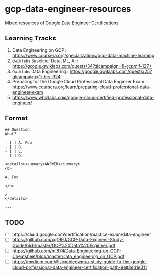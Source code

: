 # gcp-data-engineer-resources
Mixed resources of Google Data Engineer Certifications

## Learning Tracks
1. Data Engineering on GCP : https://www.coursera.org/specializations/gcp-data-machine-learning
1. `Qwiklabs` Baseline: Data, ML, AI : https://google.qwiklabs.com/quests/34?qlcampaign=1i-gcpmlf-127+
1. `Qwiklabs` Data Engineering : https://google.qwiklabs.com/quests/25?qlcampaign=1i-brs-924
1. Preparing for the Google Cloud Professional Data Engineer Exam : https://www.coursera.org/learn/preparing-cloud-professional-data-engineer-exam
1. https://www.whizlabs.com/google-cloud-certified-professional-data-engineer/

## Format
```
## Question 
What?

- [ ] A. Foo
- [ ] B. 
- [ ] C. 
- [ ] D. 

<details><summary>ANSWER</summary>
<b>

A. Foo

</b>

> 
</details>

---
```
## TODO
- [ ] https://cloud.google.com/certification/practice-exam/data-engineer
- [ ] https://github.com/xg1990/GCP-Data-Engineer-Study-Guide/blob/master/GCP%20Data%20Engineer.pdf
- [ ] https://github.com/ml874/Data-Engineering-on-GCP-Cheatsheet/blob/master/data_engineering_on_GCP.pdf
- [ ] https://medium.com/@simonleewm/a-study-guide-to-the-google-cloud-professional-data-engineer-certification-path-9e83e41e311